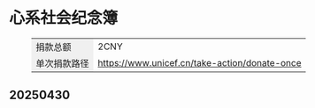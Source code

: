 # 心系社会纪念簿

<figure class="table" style="width:1200px;">
      <table>
        <tbody>
          <tr>
            <td style="background-color:#f0f0f0;">捐款总额</td>
            <td>2CNY</td>
          </tr>
          <tr>
            <td style="background-color:#f0f0f0;">单次捐款路径</td>
            <td><a href="https://www.unicef.cn/take-action/donate-once" target="_blank">https://www.unicef.cn/take-action/donate-once</a></td>
          </tr>
        </tbody>
      </table>
    </figure>

## 20250430


